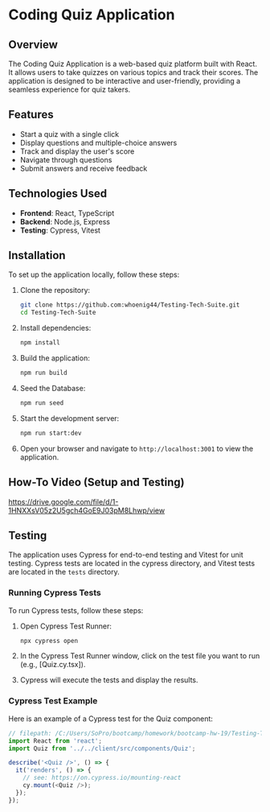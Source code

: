 # Coding Quiz Application

## Overview

The Coding Quiz Application is a web-based quiz platform built with React. It allows users to take quizzes on various topics and track their scores. The application is designed to be interactive and user-friendly, providing a seamless experience for quiz takers.

## Features

- Start a quiz with a single click
- Display questions and multiple-choice answers
- Track and display the user's score
- Navigate through questions
- Submit answers and receive feedback

## Technologies Used

- **Frontend**: React, TypeScript
- **Backend**: Node.js, Express
- **Testing**: Cypress, Vitest

## Installation

To set up the application locally, follow these steps:

1. Clone the repository:
    ```sh
    git clone https://github.com:whoenig44/Testing-Tech-Suite.git
    cd Testing-Tech-Suite
    ```

2. Install dependencies:
    ```sh
    npm install
    ```
3. Build the application:
    ```sh
    npm run build
    ```

4. Seed the Database:
    ```sh
    npm run seed
    ```

5. Start the development server:
    ```sh
    npm run start:dev
    ```

4. Open your browser and navigate to `http://localhost:3001` to view the application.

## How-To Video (Setup and Testing)
https://drive.google.com/file/d/1-1HNXXsV05z2U5gch4GoE9J03pM8Lhwp/view

## Testing

The application uses Cypress for end-to-end testing and Vitest for unit testing. Cypress tests are located in the cypress directory, and Vitest tests are located in the `tests` directory.

### Running Cypress Tests

To run Cypress tests, follow these steps:

1. Open Cypress Test Runner:
    ```sh
    npx cypress open
    ```

2. In the Cypress Test Runner window, click on the test file you want to run (e.g., [Quiz.cy.tsx]).

3. Cypress will execute the tests and display the results.

### Cypress Test Example

Here is an example of a Cypress test for the Quiz component:

```typescript
// filepath: /C:/Users/SoPro/bootcamp/homework/bootcamp-hw-19/Testing-Tech-Suite/cypress/component/Quiz.cy.tsx
import React from 'react';
import Quiz from '../../client/src/components/Quiz';

describe('<Quiz />', () => {
  it('renders', () => {
    // see: https://on.cypress.io/mounting-react
    cy.mount(<Quiz />);
  });
});
